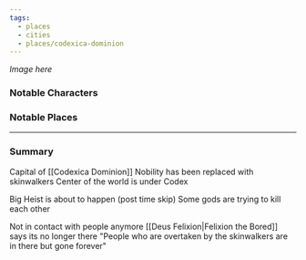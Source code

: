```yaml
---
tags:
  - places
  - cities
  - places/codexica-dominion
---
```

*Image here*

### Notable Characters


### Notable Places


___
### Summary
Capital of [[Codexica Dominion]]
Nobility has been replaced with skinwalkers
Center of the world is under Codex

Big Heist is about to happen (post time skip)
Some gods are trying to kill each other

Not in contact with people anymore
[[Deus Felixion|Felixion the Bored]] says its no longer there
"People who are overtaken by the skinwalkers are in there but gone forever" 
